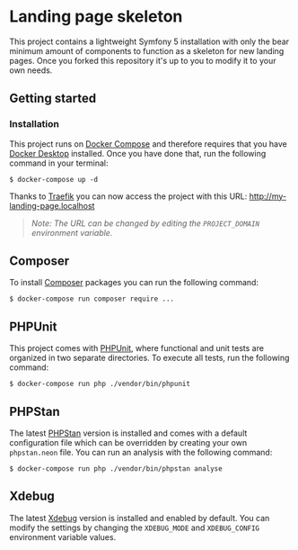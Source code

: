 # Landing page skeleton
This project contains a lightweight Symfony 5 installation with only the bear minimum amount of components
to function as a skeleton for new landing pages. Once you forked this repository
it's up to you to modify it to your own needs.

## Getting started
### Installation
This project runs on [Docker Compose] and therefore requires that you have [Docker Desktop] installed.
Once you have done that, run the following command in your terminal:

```
$ docker-compose up -d
```

Thanks to [Traefik] you can now access the project with this URL:
http://my-landing-page.localhost

> *Note: The URL can be changed by editing the `PROJECT_DOMAIN` environment variable.*

## Composer
To install [Composer] packages you can run the following command:

```
$ docker-compose run composer require ...
```

## PHPUnit
This project comes with [PHPUnit], where functional and unit tests are organized in two separate directories.
To execute all tests, run the following command:

```
$ docker-compose run php ./vendor/bin/phpunit
```

## PHPStan
The latest [PHPStan] version is installed and comes with a default configuration file which can be overridden
by creating your own `phpstan.neon` file. You can run an analysis with the following command:

```
$ docker-compose run php ./vendor/bin/phpstan analyse
```

## Xdebug
The latest [Xdebug] version is installed and enabled by default. You can modify the settings by changing
the `XDEBUG_MODE` and `XDEBUG_CONFIG` environment variable values.

[Composer]: https://getcomposer.org/doc/00-intro.md
[Docker Compose]: https://docs.docker.com/compose/
[Docker Desktop]: https://www.docker.com/products/docker-desktop
[PHPStan]: https://phpstan.org/user-guide/getting-started
[PHPUnit]: https://phpunit.readthedocs.io/en/9.5/
[Traefik]: https://doc.traefik.io/traefik/
[Xdebug]: https://xdebug.org/docs/
